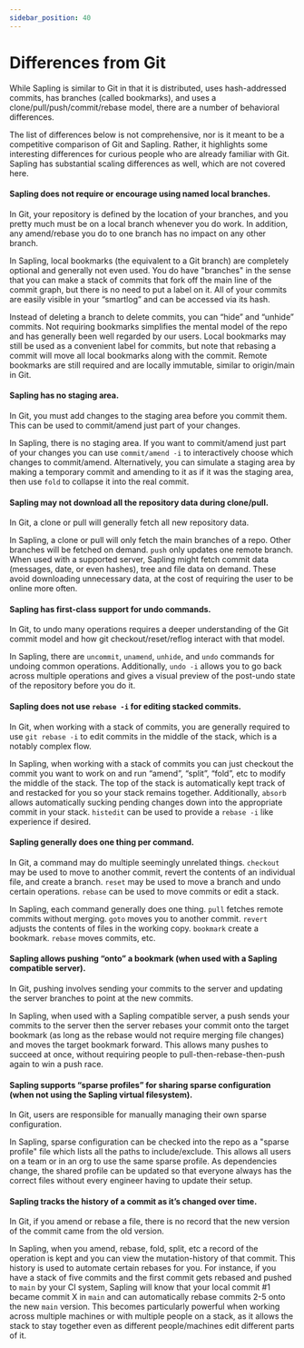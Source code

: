 ```yaml
---
sidebar_position: 40
---
```

# Differences from Git

While Sapling is similar to Git in that it is distributed, uses hash-addressed commits, has branches (called bookmarks), and uses a clone/pull/push/commit/rebase model, there are a number of behavioral differences.

The list of differences below is not comprehensive, nor is it meant to be a competitive comparison of Git and Sapling. Rather, it highlights some interesting differences for curious people who are already familiar with Git. Sapling has substantial scaling differences as well, which are not covered here.

#### Sapling does not require or encourage using named local branches.
In Git, your repository is defined by the location of your branches, and you pretty much must be on a local branch whenever you do work. In addition, any amend/rebase you do to one branch has no impact on any other branch.

In Sapling, local bookmarks (the equivalent to a Git branch) are completely optional and generally not even used. You do have "branches" in the sense that you can make a stack of commits that fork off the main line of the commit graph, but there is no need to put a label on it. All of your commits are easily visible in your “smartlog” and can be accessed via its hash.

Instead of deleting a branch to delete commits, you can “hide” and “unhide” commits. Not requiring bookmarks simplifies the mental model of the repo and has generally been well regarded by our users. Local bookmarks may still be used as a convenient label for commits, but note that rebasing a commit will move all local bookmarks along with the commit. Remote bookmarks are still required and are locally immutable, similar to origin/main in Git.

#### Sapling has no staging area.
In Git, you must add changes to the staging area before you commit them. This can be used to commit/amend just part of your changes.

In Sapling, there is no staging area. If you want to commit/amend just part of your changes you can use `commit/amend -i` to interactively choose which changes to commit/amend. Alternatively, you can simulate a staging area by making a temporary commit and amending to it as if it was the staging area, then use `fold` to collapse it into the real commit.

#### Sapling may not download all the repository data during clone/pull.
In Git, a clone or pull will generally fetch all new repository data.

In Sapling, a clone or pull will only fetch the main branches of a repo. Other branches will be fetched on demand. `push` only updates one remote branch. When used with a supported server, Sapling might fetch commit data (messages, date, or even hashes), tree and file data on demand. These avoid downloading unnecessary data, at the cost of requiring the user to be online more often.

#### Sapling has first-class support for undo commands.
In Git, to undo many operations requires a deeper understanding of the Git commit model and how git checkout/reset/reflog interact with that model.

In Sapling, there are `uncommit`, `unamend`, `unhide`, and `undo` commands for undoing common operations.  Additionally, `undo -i` allows you to go back across multiple operations and gives a visual preview of the post-undo state of the repository before you do it.

#### Sapling does not use `rebase -i` for editing stacked commits.
In Git, when working with a stack of commits, you are generally required to use `git rebase -i` to edit commits in the middle of the stack, which is a notably complex flow.

In Sapling, when working with a stack of commits you can just checkout the commit you want to work on and run “amend”, “split”, “fold”, etc to modify the middle of the stack. The top of the stack is automatically kept track of and restacked for you so your stack remains together. Additionally, `absorb` allows automatically sucking pending changes down into the appropriate commit in your stack. `histedit` can be used to provide a `rebase -i` like experience if desired.

#### Sapling generally does one thing per command.
In Git, a command may do multiple seemingly unrelated things. `checkout` may be used to move to another commit, revert the contents of an individual file, and create a branch. `reset` may be used to move a branch and undo certain operations. `rebase` can be used to move commits or edit a stack.

In Sapling, each command generally does one thing. `pull` fetches remote commits without merging. `goto` moves you to another commit. `revert` adjusts the contents of files in the working copy. `bookmark` create a bookmark. `rebase` moves commits, etc.

#### Sapling allows pushing “onto” a bookmark (when used with a Sapling compatible server).
In Git, pushing involves sending your commits to the server and updating the server branches to point at the new commits.

In Sapling, when used with a Sapling compatible server, a push sends your commits to the server then the server rebases your commit onto the target bookmark (as long as the rebase would not require merging file changes) and moves the target bookmark forward.  This allows many pushes to succeed at once, without requiring people to pull-then-rebase-then-push again to win a push race.

#### Sapling supports “sparse profiles” for sharing sparse configuration (when not using the Sapling virtual filesystem).
In Git, users are responsible for manually managing their own sparse configuration.

In Sapling, sparse configuration can be checked into the repo as a "sparse profile" file which lists all the paths to include/exclude. This allows all users on a team or in an org to use the same sparse profile. As dependencies change, the shared profile can be updated so that everyone always has the correct files without every engineer having to update their setup.

#### Sapling tracks the history of a commit as it’s changed over time.
In Git, if you amend or rebase a file, there is no record that the new version of the commit came from the old version.

In Sapling, when you amend, rebase, fold, split, etc a record of the operation is kept and you can view the mutation-history of that commit. This history is used to automate certain rebases for you. For instance, if you have a stack of five commits and the first commit gets rebased and pushed to `main` by your CI system, Sapling will know that your local commit #1 became commit X in `main` and can automatically rebase commits 2-5 onto the new `main` version. This becomes particularly powerful when working across multiple machines or with multiple people on a stack, as it allows the stack to stay together even as different people/machines edit different parts of it.
